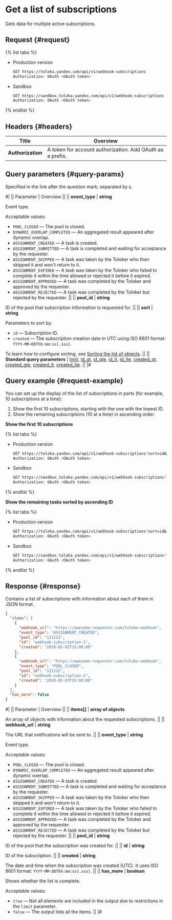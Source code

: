 # Get a list of subscriptions

Gets data for multiple active subscriptions.

## Request {#request}

{% list tabs %}

- Production version

    ```bash
    GET https://toloka.yandex.com/api/v1/webhook-subscriptions
    Authorization: OAuth <OAuth token>
    ```

- Sandbox

    ```bash
    GET https://sandbox.toloka.yandex.com/api/v1/webhook-subscriptions
    Authorization: OAuth <OAuth token>
    ```

{% endlist %}

## Headers {#headers}

Title | Overview
----- | -----
**Authorization** | A token for account authorization. Add OAuth as a prefix.

## Query parameters {#query-params}

Specified in the link after the question mark; separated by `&`.

#|
|| Parameter | Overview ||
|| **event_type** | **string**

Event type.

Acceptable values:

- `POOL_CLOSED` — The pool is closed.
- `DYNAMIC_OVERLAP_COMPLETED` — An aggregated result appeared after dynamic overlap.
- `ASSIGNMENT_CREATED` — A task is created.
- `ASSIGNMENT_SUBMITTED` — A task is completed and waiting for acceptance by the requester.
- `ASSIGNMENT_SKIPPED` — A task was taken by the Toloker who then skipped it and won't return to it.
- `ASSIGNMENT_EXPIRED` — A task was taken by the Toloker who failed to complete it within the time allowed or rejected it before it expired.
- `ASSIGNMENT_APPROVED` — A task was completed by the Toloker and approved by the requester.
- `ASSIGNMENT_REJECTED` — A task was completed by the Toloker but rejected by the requester. ||
|| **pool_id** | **string**

ID of the pool that subscription information is requested for. ||
|| **sort** | **string**

Parameters to sort by:

- `id` — Subscription ID.
- `created` — The subscription creation date in UTC using ISO 8601 format: `YYYY-MM-DDThh:mm:ss[.sss]`.

To learn how to configure sorting, see [Sorting the list of objects](sorting.md). ||
|| **Standard query parameters** |
[limit](./standard-query-parameters.md#limit), [id_gt](./standard-query-parameters.md#id_gt), [id_gte](./standard-query-parameters.md#id_gte), [id_lt](./standard-query-parameters.md#id_lt), [id_lte](./standard-query-parameters.md#id_lte), [created_gt](./standard-query-parameters.md#created_gt), [created_gte](./standard-query-parameters.md#created_gte), [created_lt](./standard-query-parameters.md#created_lt), [created_lte](./standard-query-parameters.md#created_lte). ||
|#

## Query example {#request-example}

You can set up the display of the list of subscriptions in parts (for example, 10 subscriptions at a time):

1. Show the first 10 subscriptions, starting with the one with the lowest ID.
1. Show the remaining subscriptions (10 at a time) in ascending order.

**Show the first 10 subscriptions**

{% list tabs %}

- Production version

    ```bash
    GET https://toloka.yandex.com/api/v1/webhook-subscriptions?sort=id&limit=10
    Authorization: OAuth <OAuth token>
    ```

- Sandbox

    ```bash
    GET https://sandbox.toloka.yandex.com/api/v1/webhook-subscriptions?sort=id&limit=10
    Authorization: OAuth <OAuth token>
    ```

{% endlist %}

**Show the remaining tasks sorted by ascending ID**

{% list tabs %}

- Production version

    ```bash
    GET https://toloka.yandex.com/api/v1/webhook-subscriptions?sort=id&limit=10&id_gt=<ID of the last subsciption from the previous response>
    Authorization: OAuth <OAuth token>
    ```

- Sandbox

    ```bash
    GET https://sandbox.toloka.yandex.com/api/v1/webhook-subscriptions?sort=id&limit=10&id_gt=<ID of the last subsciption from the previous response>
    Authorization: OAuth <OAuth token>
    ```

{% endlist %}

## Response {#response}

Contains a list of subscriptions with information about each of them in JSON format.

```json
{
  "items": [
    {
      "webhook_url": "https://awesome-requester.com/toloka-webhook",
      "event_type": "ASSIGNMENT_CREATED",
      "pool_id": "121212",
      "id": "webhook-subscription-1",
      "created": "2020-02-03T15:00:00"
    },
    {
      "webhook_url": "https://awesome-requester.com/toloka-webhook",
      "event_type": "POOL_CLOSED",
      "pool_id": "121212",
      "id": "webhook-subscription-2",
      "created": "2020-02-03T15:00:00"
    }
  ],
  "has_more": false
}
```

#|
|| Parameter | Overview ||
|| **items[]** | **array of objects**

An array of objects with information about the requested subscriptions. ||
|| **webhook_url** | **string**

The URL that notifications will be sent to. ||
|| **event_type** | **string**

Event type.

Acceptable values:

- `POOL_CLOSED` — The pool is closed.
- `DYNAMIC_OVERLAP_COMPLETED` — An aggregated result appeared after dynamic overlap.
- `ASSIGNMENT_CREATED` — A task is created.
- `ASSIGNMENT_SUBMITTED` — A task is completed and waiting for acceptance by the requester.
- `ASSIGNMENT_SKIPPED` — A task was taken by the Toloker who then skipped it and won't return to it.
- `ASSIGNMENT_EXPIRED` — A task was taken by the Toloker who failed to complete it within the time allowed or rejected it before it expired.
- `ASSIGNMENT_APPROVED` — A task was completed by the Toloker and approved by the requester.
- `ASSIGNMENT_REJECTED` — A task was completed by the Toloker but rejected by the requester. ||
|| **pool_id** | **string**

ID of the pool that the subscription was created for. ||
|| **id** | **string**

ID of the subscription. ||
|| **created** | **string**

The date and time when the subscription was created (UTC). It uses ISO 8601 format: `YYYY-MM-DDThh:mm:ss[.sss]`. ||
|| **has_more** | **boolean**

Shows whether the list is complete.

Acceptable values:

- `true` — Not all elements are included in the output due to restrictions in the `limit` parameter.
- `false` — The output lists all the items. ||
|#